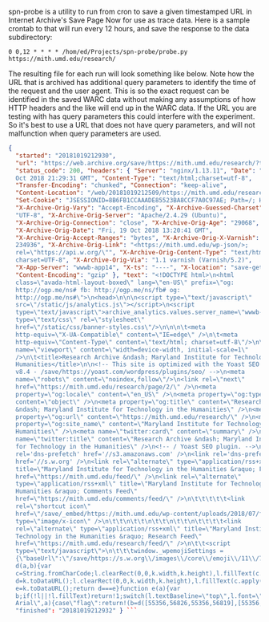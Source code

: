 spn-probe is a utility to run from cron to save a given timestamped URL in
Internet Archive's Save Page Now for use as trace data. Here is a sample crontab
to that will run every 12 hours, and save the response to the data subdirectory:

    0 0,12 * * * * /hom/ed/Projects/spn-probe/probe.py https://mith.umd.edu/research/ 
The resulting file for each run will look something like below. Note how the URL
that is archived has additional query parameters to identify the time of the
request and the user agent. This is so the exact request can be identified in
the saved WARC data without making any assumptions of how HTTP headers and the
like will end up in the WARC data. If the URL you are testing with has query
parameters this could interfere with the experiment. So it's best to use a URL
that does not have query parameters, and will not malfunction when query
parameters are used.

```json
{
  "started": "20181019212930",
  "url": "https://web.archive.org/save/https://mith.umd.edu/research/?t=20181019212930&ua=spn-probe",
  "status_code": 200, "headers": { "Server": "nginx/1.13.11", "Date": "Fri, 19
  Oct 2018 21:29:31 GMT", "Content-Type": "text/html;charset=utf-8",
  "Transfer-Encoding": "chunked", "Connection": "keep-alive",
  "Content-Location": "/web/20181019212509/https://mith.umd.edu/research/",
  "Set-Cookie": "JSESSIONID=8B6FB1CCAAADE85523BA8CCF7A0C97AE; Path=/; HttpOnly",
  "X-Archive-Orig-Vary": "Accept-Encoding", "X-Archive-Guessed-Charset":
  "UTF-8", "X-Archive-Orig-Server": "Apache/2.4.29 (Ubuntu)",
  "X-Archive-Orig-Connection": "close", "X-Archive-Orig-Age": "29068",
  "X-Archive-Orig-Date": "Fri, 19 Oct 2018 13:20:41 GMT",
  "X-Archive-Orig-Accept-Ranges": "bytes", "X-Archive-Orig-X-Varnish": "633637
  234936", "X-Archive-Orig-Link": "<https://mith.umd.edu/wp-json/>;
  rel=\"https://api.w.org/\"", "X-Archive-Orig-Content-Type": "text/html;
  charset=UTF-8", "X-Archive-Orig-Via": "1.1 varnish (Varnish/5.2)",
  "X-App-Server": "wwwb-app14", "X-ts": "----", "X-location": "save-get",
  "Content-Encoding": "gzip" }, "text": "<!DOCTYPE html>\n<html
  class=\"avada-html-layout-boxed\" lang=\"en-US\" prefix=\"og:
  http://ogp.me/ns# fb: http://ogp.me/ns/fb# og:
  http://ogp.me/ns#\">\n<head>\n\n\n<script type=\"text/javascript\"
  src=\"/static/js/analytics.js\"></script>\n<script
  type=\"text/javascript\">archive_analytics.values.server_name=\"wwwb-app14.us.archive.org\";archive_analytics.values.server_ms=0;</script>\n<link
  type=\"text/css\" rel=\"stylesheet\"
  href=\"/static/css/banner-styles.css\"/>\n\n\n\t<meta
  http-equiv=\"X-UA-Compatible\" content=\"IE=edge\" />\n\t<meta
  http-equiv=\"Content-Type\" content=\"text/html; charset=utf-8\"/>\n\t<meta
  name=\"viewport\" content=\"width=device-width, initial-scale=1\"
  />\n\t<title>Research Archive &ndash; Maryland Institute for Technology in the
  Humanities</title>\n\n<!-- This site is optimized with the Yoast SEO plugin
  v8.4 - /save/https://yoast.com/wordpress/plugins/seo/ -->\n<meta
  name=\"robots\" content=\"noindex,follow\"/>\n<link rel=\"next\"
  href=\"https://mith.umd.edu/research/page/2/\" />\n<meta
  property=\"og:locale\" content=\"en_US\" />\n<meta property=\"og:type\"
  content=\"object\" />\n<meta property=\"og:title\" content=\"Research Archive
  &ndash; Maryland Institute for Technology in the Humanities\" />\n<meta
  property=\"og:url\" content=\"https://mith.umd.edu/research/\" />\n<meta
  property=\"og:site_name\" content=\"Maryland Institute for Technology in the
  Humanities\" />\n<meta name=\"twitter:card\" content=\"summary\" />\n<meta
  name=\"twitter:title\" content=\"Research Archive &ndash; Maryland Institute
  for Technology in the Humanities\" />\n<!-- / Yoast SEO plugin. -->\n\n<link
  rel='dns-prefetch' href='//s3.amazonaws.com' />\n<link rel='dns-prefetch'
  href='//s.w.org' />\n<link rel=\"alternate\" type=\"application/rss+xml\"
  title=\"Maryland Institute for Technology in the Humanities &raquo; Feed\"
  href=\"https://mith.umd.edu/feed/\" />\n<link rel=\"alternate\"
  type=\"application/rss+xml\" title=\"Maryland Institute for Technology in the
  Humanities &raquo; Comments Feed\"
  href=\"https://mith.umd.edu/comments/feed/\" />\n\t\t\t\t\t<link
  rel=\"shortcut icon\"
  href=\"/save/_embed/https://mith.umd.edu/wp-content/uploads/2018/07/favicon.png\"
  type=\"image/x-icon\" />\n\t\t\n\t\t\n\t\t\n\t\t\n\t\t\t\t<link
  rel=\"alternate\" type=\"application/rss+xml\" title=\"Maryland Institute for
  Technology in the Humanities &raquo; Research Feed\"
  href=\"https://mith.umd.edu/research/feed/\" />\n\t\t<script
  type=\"text/javascript\">\n\t\t\twindow._wpemojiSettings =
  {\"baseUrl\":\"/save/https://s.w.org\\/images\\/core\\/emoji\\/11\\/72x72\\/\",\"ext\":\".png\",\"svgUrl\":\"/save/https://s.w.org\\/images\\/core\\/emoji\\/11\\/svg\\/\",\"svgExt\":\".svg\",\"source\":{\"concatemoji\":\"/save/https://mith.umd.edu\\/wp-includes\\/js\\/wp-emoji-release.min.js?ver=4.9.8\"}};\n\t\t\t!function(a,b,c){function
  d(a,b){var
  c=String.fromCharCode;l.clearRect(0,0,k.width,k.height),l.fillText(c.apply(this,a),0,0);var
  d=k.toDataURL();l.clearRect(0,0,k.width,k.height),l.fillText(c.apply(this,b),0,0);var
  e=k.toDataURL();return d===e}function e(a){var
  b;if(!l||!l.fillText)return!1;switch(l.textBaseline=\"top\",l.font=\"600 32px
  Arial\",a){case\"flag\":return!(b=d([55356,56826,55356,56819],[55356,56826,8203,55356,56819]))&&(b=d([55356,57332,56128..."
  "finished": "20181019212932" } ```
